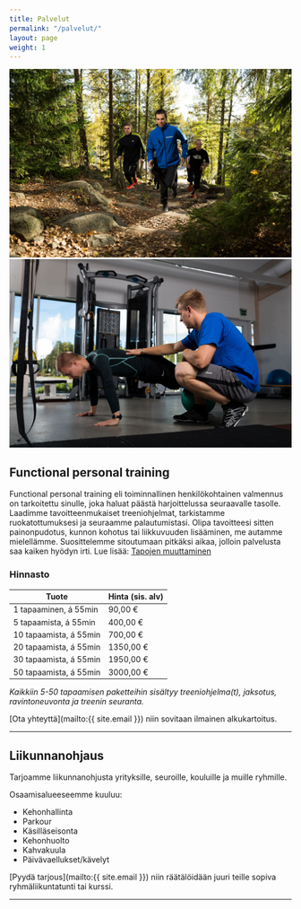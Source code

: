```yaml
---
title: Palvelut
permalink: "/palvelut/"
layout: page
weight: 1
---
```


![Kuva](/media/gruppmotion-4.jpg)
![Kuva](/media/pt-2.jpg)

## Functional personal training 

Functional personal training eli toiminnallinen henkilökohtainen valmennus on tarkoitettu sinulle, joka haluat päästä harjoittelussa seuraavalle tasolle. Laadimme tavoitteenmukaiset treeniohjelmat, tarkistamme ruokatottumuksesi ja seuraamme palautumistasi. Olipa tavoitteesi sitten painonpudotus, kunnon kohotus tai liikkuvuuden lisääminen, me autamme mielellämme. Suosittelemme sitoutumaan pitkäksi aikaa, jolloin palvelusta saa kaiken hyödyn irti. Lue lisää: [Tapojen muuttaminen](http://www.funktum.fi/blog/2017/06/06/Tapojen-muuttaminen/)

### Hinnasto

| Tuote                     | Hinta (sis. alv)    |
| ------------------------- | ------------------- |
| 1 tapaaminen, á 55min     | 90,00 €             |
| 5 tapaamista, á 55min     | 400,00 €            |
| 10 tapaamista, á 55min    | 700,00 €            |
| 20 tapaamista, á 55min    | 1350,00 €           |
| 30 tapaamista, á 55min    | 1950,00 €           |
| 50 tapaamista, á 55min    | 3000,00 €           |

_Kaikkiin 5-50 tapaamisen paketteihin sisältyy treeniohjelma(t), jaksotus, ravintoneuvonta ja treenin seuranta._

[Ota yhteyttä](mailto:{{ site.email }}) niin sovitaan ilmainen alkukartoitus.

---

## Liikunnanohjaus

Tarjoamme liikunnanohjusta yrityksille, seuroille, kouluille ja muille ryhmille.

Osaamisalueeseemme kuuluu:

* Kehonhallinta
* Parkour
* Käsilläseisonta
* Kehonhuolto
* Kahvakuula
* Päivävaellukset/kävelyt

[Pyydä tarjous](mailto:{{ site.email }}) niin räätälöidään juuri teille sopiva ryhmäliikuntatunti tai kurssi.

---
